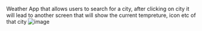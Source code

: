 Weather App that allows users to search for a city, after clicking on city it will lead to another screen that will show the current tempreture, icon etc of that city 
![image](https://github.com/faalim/WeatherApp/assets/109769086/207c0372-8d27-4237-9992-b6f6f813cdc0)

